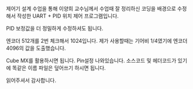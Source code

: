제어기 설계 수업을 통해 이양희 교수님께서 
수업때 잘 정리하신 코딩을 배경으로 
수정해서 작성한 UART + PID 위치 제어 프로그램입니다.

PID 보정값을 더 정밀하게 수정하셔도 됩니다.

엔코더 512개를 2번 체크해서 1024입니다.
제가 사용할때는 기어비 1/4였기에 엔코더 4096의 값을 도출했습니다.

Cube MX를 활용하시면 됩니다. Pin설정 나와있습니다.
소스코드 및 헤더코드가 있기에 똑같은 이름 파일은 덮어쓰기 하시면 됩니다.

읽어주셔서 감사합니다.
